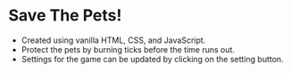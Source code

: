 # Save The Pets!
- Created using vanilla HTML, CSS, and JavaScript.
- Protect the pets by burning ticks before the time runs out.
- Settings for the game can be updated by clicking on the setting button.
